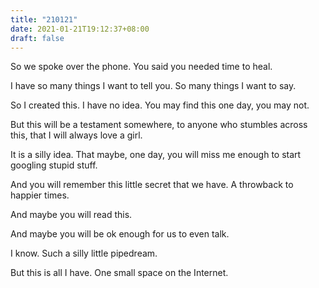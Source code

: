 ```yaml
---
title: "210121"
date: 2021-01-21T19:12:37+08:00
draft: false
---
```


So we spoke over the phone. You said you needed time to heal.

I have so many things I want to tell you. So many things I want to say.

So I created this. I have no idea. You may find this one day, you may not.

But this will be a testament somewhere, to anyone who stumbles across this, that I will always love a girl.

It is a silly idea. That maybe, one day, you will miss me enough to start googling stupid stuff.

And you will remember this little secret that we have. A throwback to happier times.

And maybe you will read this.

And maybe you will be ok enough for us to even talk.

I know. Such a silly little pipedream.

But this is all I have. One small space on the Internet.
